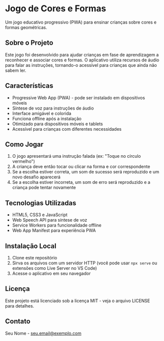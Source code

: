 # Jogo de Cores e Formas

Um jogo educativo progressivo (PWA) para ensinar crianças sobre cores e formas geométricas.

## Sobre o Projeto

Este jogo foi desenvolvido para ajudar crianças em fase de aprendizagem a reconhecer e associar cores e formas. O aplicativo utiliza recursos de áudio para falar as instruções, tornando-o acessível para crianças que ainda não sabem ler.

## Características

- Progressive Web App (PWA) - pode ser instalado em dispositivos móveis
- Síntese de voz para instruções de áudio
- Interface amigável e colorida
- Funciona offline após a instalação
- Otimizado para dispositivos móveis e tablets
- Acessível para crianças com diferentes necessidades

## Como Jogar

1. O jogo apresentará uma instrução falada (ex: "Toque no círculo vermelho")
2. A criança deve então tocar ou clicar na forma e cor correspondente
3. Se a escolha estiver correta, um som de sucesso será reproduzido e um novo desafio aparecerá
4. Se a escolha estiver incorreta, um som de erro será reproduzido e a criança pode tentar novamente

## Tecnologias Utilizadas

- HTML5, CSS3 e JavaScript
- Web Speech API para síntese de voz
- Service Workers para funcionalidade offline
- Web App Manifest para experiência PWA

## Instalação Local

1. Clone este repositório
2. Sirva os arquivos com um servidor HTTP (você pode usar `npx serve` ou extensões como Live Server no VS Code)
3. Acesse o aplicativo em seu navegador

## Licença

Este projeto está licenciado sob a licença MIT - veja o arquivo LICENSE para detalhes.

## Contato

Seu Nome - seu.email@exemplo.com
